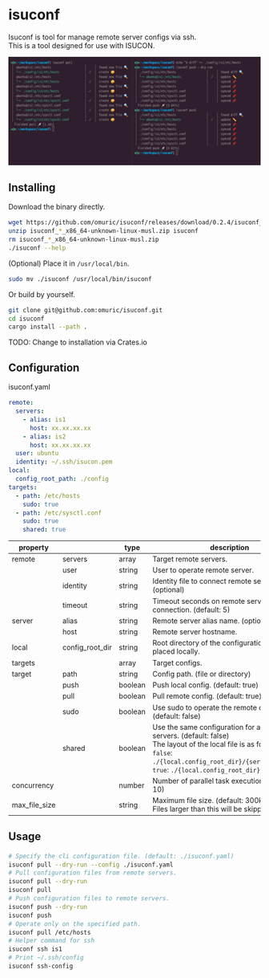 # isuconf

Isuconf is tool for manage remote server configs via ssh.  
This is a tool designed for use with ISUCON.

![](.img/screenshot.png)

## Installing

Download the binary directly.

```bash
wget https://github.com/omuric/isuconf/releases/download/0.2.4/isuconf_0.2.4_x86_64-unknown-linux-musl.zip
unzip isuconf_*_x86_64-unknown-linux-musl.zip isuconf
rm isuconf_*_x86_64-unknown-linux-musl.zip
./isuconf --help
```

(Optional) Place it in `/usr/local/bin`.

```bash
sudo mv ./isuconf /usr/local/bin/isuconf
```

Or build by yourself.

```bash
git clone git@github.com:omuric/isuconf.git
cd isuconf
cargo install --path .
```

TODO: Change to installation via Crates.io

## Configuration

isuconf.yaml

```yml
remote:
  servers:
    - alias: is1
      host: xx.xx.xx.xx
    - alias: is2
      host: xx.xx.xx.xx
  user: ubuntu
  identity: ~/.ssh/isucon.pem
local:
  config_root_path: ./config
targets:
  - path: /etc/hosts
    sudo: true
  - path: /etc/sysctl.conf
    sudo: true
    shared: true

```

| property      |                 | type    | description                                                                                                                                                                                                                  | 
|---------------|-----------------|---------|------------------------------------------------------------------------------------------------------------------------------------------------------------------------------------------------------------------------------| 
| remote        | servers         | array   | Target remote servers.                                                                                                                                                                                                       | 
|               | user            | string  | User to operate remote server.                                                                                                                                                                                               | 
|               | identity        | string  | Identity file to connect remote server.  (optional)                                                                                                                                                                          | 
|               | timeout         | string  | Timeout seconds on remote server connection. (default: 5)                                                                                                                                                                    | 
| server        | alias           | string  | Remote server alias name. (optional)                                                                                                                                                                                         | 
|               | host            | string  | Remote server hostname.                                                                                                                                                                                                      | 
| local         | config_root_dir | string  | Root directory of the configuration to be placed locally.                                                                                                                                                                    | 
| targets       |                 | array   | Target configs.                                                                                                                                                                                                              | 
| target        | path            | string  | Config path. (file or directory)                                                                                                                                                                                             | 
|               | push            | boolean | Push local config. (default: true)                                                                                                                                                                                           |
|               | pull            | boolean | Pull remote config. (default: true)                                                                                                                                                                                          | 
|               | sudo            | boolean | Use sudo to operate the remote configuration. (default: false)                                                                                                                                                               | 
|               | shared          | boolean | Use the same configuration for all remote servers. (default: false)<br>The layout of the local file is as follows.<br>`false`: `./{local.config_root_dir}/{server}/{config}`<br>`true`: `./{local.config_root_dir}/{config}` | 
| concurrency   |                 | number  | Number of parallel task executions. (default: 10)                                                                                                                                                                            | 
| max_file_size |                 | string  | Maximum file size. (default: 300k)<br>Files larger than this will be skipped.                                                                                                                                                | 

## Usage

```bash
# Specify the cli configuration file. (default: ./isuconf.yaml)
isuconf pull --dry-run --config ./isuconf.yaml
# Pull configuration files from remote servers.
isuconf pull --dry-run
isuconf pull
# Push configuration files to remote servers.
isuconf push --dry-run
isuconf push
# Operate only on the specified path.
isuconf pull /etc/hosts
# Helper command for ssh
isuconf ssh is1
# Print ~/.ssh/config
isuconf ssh-config
```
